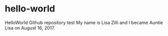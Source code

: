 # hello-world
HelloWorld Github repository test
My name is Lisa Zilli and I became Auntie Lisa on August 16, 2017.
